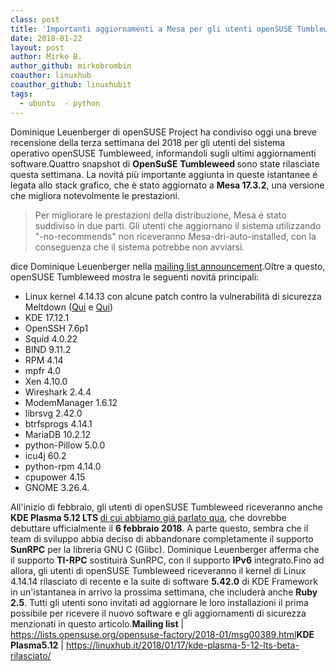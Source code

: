 ```yaml
---
class: post
title: 'Importanti aggiornamenti a Mesa per gli utenti openSUSE Tumbleweed'
date: 2018-01-22
layout: post
author: Mirko B.
author_github: mirkobrombin
coauthor: linuxhub
coauthor_github: linuxhubit
tags:
  - ubuntu  - python
---
```

Dominique Leuenberger di openSUSE Project ha condiviso oggi una breve recensione della terza settimana del 2018 per gli utenti del sistema operativo openSUSE Tumbleweed, informandoli sugli ultimi aggiornamenti software.Quattro snapshot di <strong>OpenSuSE</strong> <strong>Tumbleweed </strong>sono state rilasciate questa settimana. La novitá più importante aggiunta in queste istantanee é legata allo stack grafico, che è stato aggiornato a <strong>Mesa 17.3.2</strong>, una versione che migliora notevolmente le prestazioni.<blockquote>Per migliorare le prestazioni della distribuzione, Mesa é stato suddiviso in due parti. Gli utenti che aggiornano il sistema utilizzando "-no-recommends" non riceveranno Mesa-dri-auto-installed, con la conseguenza che il sistema potrebbe non avviarsi.</blockquote>dice Dominique Leuenberger nella <a href="https://lists.opensuse.org/opensuse-factory/2018-01/msg00389.html" target="_blank" rel="nofollow noopener noreferrer">mailing list announcement</a>.Oltre a questo, openSUSE Tumbleweed mostra le seguenti novitá principali:<ul>    <li>Linux kernel 4.14.13 con alcune patch contro la vulnerabilità di sicurezza Meltdown (<a href="https://linuxhub.it/2018/01/06/le-iso-ubuntu-17-10-respin-programmate-la-prossima-settimana/">Qui</a> e <a href="https://linuxhub.it/2018/01/07/kpti-la-nuova-funzionalita-del-kernel-mitiga-meltdown/">Qui</a>)</li>    <li>KDE 17.12.1</li>    <li>OpenSSH 7.6p1</li>    <li>Squid 4.0.22</li>    <li>BIND 9.11.2</li>    <li>RPM 4.14</li>    <li>mpfr 4.0</li>    <li>Xen 4.10.0</li>    <li>Wireshark 2.4.4</li>    <li>ModemManager 1.6.12</li>    <li>librsvg 2.42.0</li>    <li>btrfsprogs 4.14.1</li>    <li>MariaDB 10.2.12</li>    <li>python-Pillow 5.0.0</li>    <li>icu4j 60.2</li>    <li>python-rpm 4.14.0</li>    <li>cpupower 4.15</li>    <li>GNOME 3.26.4.</li></ul>All'inizio di febbraio, gli utenti di openSUSE Tumbleweed riceveranno anche <strong>KDE Plasma 5.12 LTS </strong><a href="https://linuxhub.it/2018/01/17/kde-plasma-5-12-lts-beta-rilasciato/">di cui abbiamo giá parlato qua</a>, che dovrebbe debuttare ufficialmente il <strong>6 febbraio 2018</strong>. A parte questo, sembra che il team di sviluppo abbia deciso di abbandonare completamente il supporto <strong>SunRPC</strong> per la libreria GNU C (Glibc). Dominique Leuenberger afferma che il supporto <strong>TI-RPC</strong> sostituirà SunRPC, con il supporto <strong>IPv6</strong> integrato.Fino ad allora, gli utenti di openSUSE Tumbleweed riceveranno il kernel di Linux 4.14.14 rilasciato di recente e la suite di software <strong>5.42.0</strong> di KDE Framework in un'istantanea in arrivo la prossima settimana, che includerà anche <strong>Ruby 2.5</strong>. Tutti gli utenti sono invitati ad aggiornare le loro installazioni il prima possibile per ricevere il nuovo software e gli aggiornamenti di sicurezza menzionati in questo articolo.<strong>Mailing list</strong> | <a href="https://lists.opensuse.org/opensuse-factory/2018-01/msg00389.html">https://lists.opensuse.org/opensuse-factory/2018-01/msg00389.html</a><strong>KDE Plasma5.12</strong> | <a href="https://linuxhub.it/2018/01/17/kde-plasma-5-12-lts-beta-rilasciato/">https://linuxhub.it/2018/01/17/kde-plasma-5-12-lts-beta-rilasciato/</a>